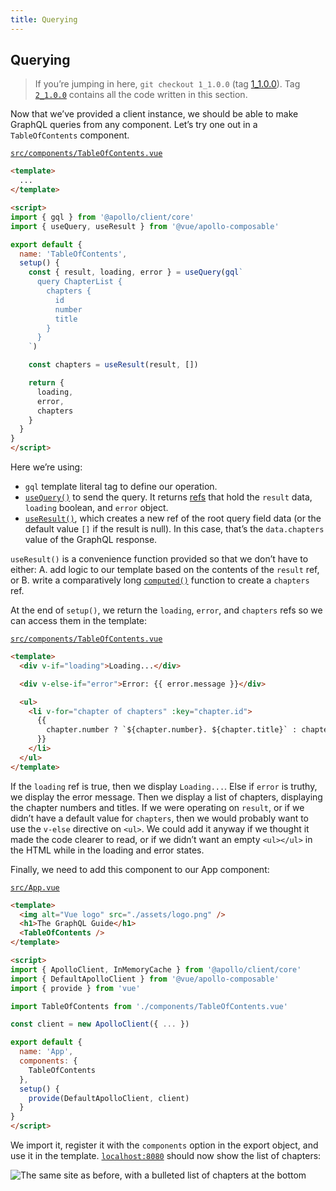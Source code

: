 ```yaml
---
title: Querying
---
```


## Querying

> If you’re jumping in here, `git checkout 1_1.0.0` (tag [1_1.0.0](https://github.com/GraphQLGuide/guide/tree/1_1.0.0)). Tag [`2_1.0.0`](https://github.com/GraphQLGuide/guide/tree/2_1.0.0) contains all the code written in this section.

Now that we’ve provided a client instance, we should be able to make GraphQL queries from any component. Let’s try one out in a `TableOfContents` component. 

[`src/components/TableOfContents.vue`](https://github.com/GraphQLGuide/guide-vue/blob/2_1.0.0/src/components/TableOfContents.vue)

```html
<template>
  ...
</template>

<script>
import { gql } from '@apollo/client/core'
import { useQuery, useResult } from '@vue/apollo-composable'

export default {
  name: 'TableOfContents',
  setup() {
    const { result, loading, error } = useQuery(gql`
      query ChapterList {
        chapters {
          id
          number
          title
        }
      }
    `)

    const chapters = useResult(result, [])

    return {
      loading,
      error,
      chapters
    }
  }
}
</script>
```

Here we’re using:

- `gql` template literal tag to define our operation.
- [`useQuery()`](https://v4.apollo.vuejs.org/guide-composable/query.html#usequery) to send the query. It returns [refs](https://composition-api.vuejs.org/api.html#ref) that hold the `result` data, `loading` boolean, and `error` object.
- [`useResult()`](https://v4.apollo.vuejs.org/guide-composable/query.html#useresult), which creates a new ref of the root query field data (or the default value `[]` if the result is null). In this case, that’s the `data.chapters` value of the GraphQL response. 

`useResult()` is a convenience function provided so that we don’t have to either: A. add logic to our template based on the contents of the `result` ref, or B. write a comparatively long [`computed()`](https://composition-api.vuejs.org/api.html#computed) function to create a `chapters` ref. 

At the end of `setup()`, we return the `loading`, `error`, and `chapters` refs so we can access them in the template:

[`src/components/TableOfContents.vue`](https://github.com/GraphQLGuide/guide-vue/blob/2_1.0.0/src/components/TableOfContents.vue)

```html
<template>
  <div v-if="loading">Loading...</div>

  <div v-else-if="error">Error: {{ error.message }}</div>

  <ul>
    <li v-for="chapter of chapters" :key="chapter.id">
      {{
        chapter.number ? `${chapter.number}. ${chapter.title}` : chapter.title
      }}
    </li>
  </ul>
</template>
```

If the `loading` ref is true, then we display `Loading...`. Else if `error` is truthy, we display the error message. Then we display a list of chapters, displaying the chapter numbers and titles. If we were operating on `result`, or if we didn’t have a default value for `chapters`, then we would probably want to use the `v-else` directive on `<ul>`. We could add it anyway if we thought it made the code clearer to read, or if we didn’t want an empty `<ul></ul>` in the HTML while in the loading and error states.

Finally, we need to add this component to our App component:

[`src/App.vue`](https://github.com/GraphQLGuide/guide-vue/blob/2_1.0.0/src/App.vue)

```html
<template>
  <img alt="Vue logo" src="./assets/logo.png" />
  <h1>The GraphQL Guide</h1>
  <TableOfContents />
</template>

<script>
import { ApolloClient, InMemoryCache } from '@apollo/client/core'
import { DefaultApolloClient } from '@vue/apollo-composable'
import { provide } from 'vue'

import TableOfContents from './components/TableOfContents.vue'

const client = new ApolloClient({ ... })

export default {
  name: 'App',
  components: {
    TableOfContents
  },
  setup() {
    provide(DefaultApolloClient, client)
  }
}
</script>
```

We import it, register it with the `components` option in the export object, and use it in the template. [`localhost:8080`](http://localhost:8080/) should now show the list of chapters:

![The same site as before, with a bulleted list of chapters at the bottom](../img/vue-chapters.png)

